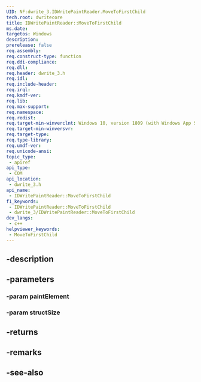 ```yaml
---
UID: NF:dwrite_3.IDWritePaintReader.MoveToFirstChild
tech.root: dwritecore
title: IDWritePaintReader::MoveToFirstChild
ms.date: 
targetos: Windows
description: 
prerelease: false
req.assembly: 
req.construct-type: function
req.ddi-compliance: 
req.dll: 
req.header: dwrite_3.h
req.idl: 
req.include-header: 
req.irql: 
req.kmdf-ver: 
req.lib: 
req.max-support: 
req.namespace: 
req.redist: 
req.target-min-winverclnt: Windows 10, version 1809 (with Windows App SDK 1.2 Preview 1 or later)
req.target-min-winversvr: 
req.target-type: 
req.type-library: 
req.umdf-ver: 
req.unicode-ansi: 
topic_type:
 - apiref
api_type:
 - COM
api_location:
 - dwrite_3.h
api_name:
 - IDWritePaintReader::MoveToFirstChild
f1_keywords:
 - IDWritePaintReader::MoveToFirstChild
 - dwrite_3/IDWritePaintReader::MoveToFirstChild
dev_langs:
 - c++
helpviewer_keywords:
 - MoveToFirstChild
---
```


## -description

## -parameters

### -param paintElement

### -param structSize

## -returns

## -remarks

## -see-also

